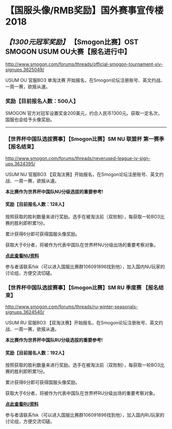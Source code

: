 # 【国服头像/RMB奖励】国外赛事宣传楼 2018

## **_【1300元冠军奖励】_** 【Smogon比赛】OST SMOGON USUM OU大赛【报名进行中】

http://www.smogon.com/forums/threads/official-smogon-tournament-xiv-signups.3625049/

USUM OU 官服BO3 单淘汰赛 开始报名，在Smogon论坛注册账号、英文约战、一周一赛，欲报从速。

### 奖励【目前报名人数：500人】

SMOGON 官方对冠军设置奖金200美元，约合人民币1300元。获取一定名次，国服也会给予头像奖励。

---

### 【世界杯中国队选拔赛事】【Smogon比赛】SM NU 联盟杯 第一赛季【报名结束】

http://www.smogon.com/forums/threads/neverused-league-iv-sign-ups.3624395/  

USUM NU 官服BO3 【双淘汰赛】开始报名，在Smogon论坛注册账号、英文约战、一周一赛，欲报从速。

**本比赛作为世界杯中国队NU分级选拔的重要参考!**

#### 奖励【目前报名人数：128人】

按照获取的胜利数量来进行奖励。选手在被淘汰前（双败制），每获取一轮BO3比赛的胜利即积累1分。

累计获得6分即可获得国服头像奖励。

获取大于6分者，将被作为代表中国队在世界杯NU分级出场的重要考察对象。

[**点此查看NU资料**](https://github.com/CTCC1/linksio/blob/f792c4d54fe2ea4810bdafcbdc7a473b8b5d70bb/USMNU.md)

参与者请联系fsk（可以进入国服比赛群106091896找到他），加入国内NU玩家的讨论组，方便交流切磋。



### 【世界杯中国队选拔赛事】【Smogon比赛】SM RU 季度赛 【报名结束】

http://www.smogon.com/forums/threads/ru-winter-seasonals-signups.3624540/

USUM RU 官服BO3 【双淘汰赛】开始报名，在Smogon论坛注册账号、英文约战、一周一赛，欲报从速。

**本比赛作为世界杯中国队RU分级选拔的重要参考!**

#### 奖励【目前报名人数：192人】

按照获取的胜利数量来进行奖励。选手在被淘汰前（双败制），每获取一轮BO3比赛的胜利即积累1分。

累计获得6分即可获得国服头像奖励。

获取大于6分者，将被作为代表中国队在世界杯RU分级出场的重要考察对象。

[**点此查看RU资料**](https://github.com/CTCC1/linksio/blob/f792c4d54fe2ea4810bdafcbdc7a473b8b5d70bb/USMRU.md)

参与者请联系fsk（可以进入国服比赛群106091896找到他），加入国内RU玩家的讨论组，方便交流切磋。
